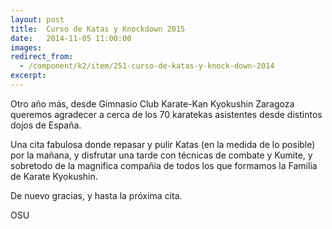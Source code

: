 ```yaml
---
layout: post
title:  Curso de Katas y Knockdown 2015
date:   2014-11-05 11:00:00
images:
redirect_from:
  - /component/k2/item/251-curso-de-katas-y-knock-down-2014
excerpt:
---
```

Otro año más, desde Gimnasio Club Karate-Kan Kyokushin Zaragoza queremos
agradecer a cerca de los 70 karatekas asistentes desde distintos dojos de
España.

Una cita fabulosa donde repasar y pulir Katas (en la medida de lo posible) por
la mañana, y disfrutar una tarde con técnicas de combate y Kumite, y sobretodo
de la magnifica compañia de todos los que formamos la Familia de Karate
Kyokushin.

De nuevo gracias, y hasta la próxima cita.

OSU
